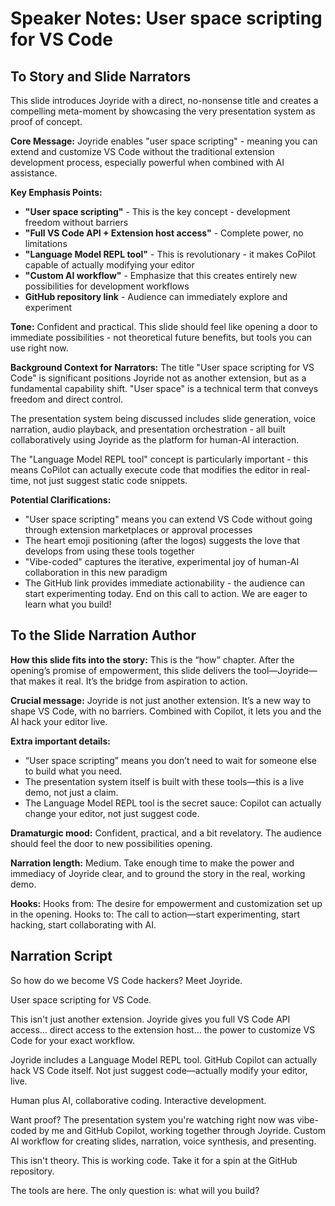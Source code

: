 # Speaker Notes: User space scripting for VS Code

## To Story and Slide Narrators

This slide introduces Joyride with a direct, no-nonsense title and creates a compelling meta-moment by showcasing the very presentation system as proof of concept.

**Core Message:** Joyride enables "user space scripting" - meaning you can extend and customize VS Code without the traditional extension development process, especially powerful when combined with AI assistance.

**Key Emphasis Points:**
- **"User space scripting"** - This is the key concept - development freedom without barriers
- **"Full VS Code API + Extension host access"** - Complete power, no limitations
- **"Language Model REPL tool"** - This is revolutionary - it makes CoPilot capable of actually modifying your editor
- **"Custom AI workflow"** - Emphasize that this creates entirely new possibilities for development workflows
- **GitHub repository link** - Audience can immediately explore and experiment

**Tone:** Confident and practical. This slide should feel like opening a door to immediate possibilities - not theoretical future benefits, but tools you can use right now.

**Background Context for Narrators:**
The title "User space scripting for VS Code" is significant positions Joyride not as another extension, but as a fundamental capability shift. "User space" is a technical term that conveys freedom and direct control.

The presentation system being discussed includes slide generation, voice narration, audio playback, and presentation orchestration - all built collaboratively using Joyride as the platform for human-AI interaction.

The "Language Model REPL tool" concept is particularly important - this means CoPilot can actually execute code that modifies the editor in real-time, not just suggest static code snippets.

**Potential Clarifications:**
- "User space scripting" means you can extend VS Code without going through extension marketplaces or approval processes
- The heart emoji positioning (after the logos) suggests the love that develops from using these tools together
- "Vibe-coded" captures the iterative, experimental joy of human-AI collaboration in this new paradigm
- The GitHub link provides immediate actionability - the audience can start experimenting today. End on this call to action. We are eager to learn what you build!

## To the Slide Narration Author

**How this slide fits into the story:**
This is the “how” chapter. After the opening’s promise of empowerment, this slide delivers the tool—Joyride—that makes it real. It’s the bridge from aspiration to action.

**Crucial message:**
Joyride is not just another extension. It’s a new way to shape VS Code, with no barriers. Combined with Copilot, it lets you and the AI hack your editor live.

**Extra important details:**
- “User space scripting” means you don’t need to wait for someone else to build what you need.
- The presentation system itself is built with these tools—this is a live demo, not just a claim.
- The Language Model REPL tool is the secret sauce: Copilot can actually change your editor, not just suggest code.

**Dramaturgic mood:**
Confident, practical, and a bit revelatory. The audience should feel the door to new possibilities opening.

**Narration length:**
Medium. Take enough time to make the power and immediacy of Joyride clear, and to ground the story in the real, working demo.

**Hooks:**
Hooks from: The desire for empowerment and customization set up in the opening.
Hooks to: The call to action—start experimenting, start hacking, start collaborating with AI.


## Narration Script

So how do we become VS Code hackers? Meet Joyride.

User space scripting for VS Code. 

This isn't just another extension. Joyride gives you full VS Code API access... direct access to the extension host... the power to customize VS Code for your exact workflow.

Joyride includes a Language Model REPL tool. GitHub Copilot can actually hack VS Code itself. Not just suggest code—actually modify your editor, live.

Human plus AI, collaborative coding. Interactive development.

Want proof? The presentation system you're watching right now was vibe-coded by me and GitHub Copilot, working together through Joyride. Custom AI workflow for creating slides, narration, voice synthesis, and presenting.

This isn't theory. This is working code. Take it for a spin at the GitHub repository.

The tools are here. The only question is: what will you build?